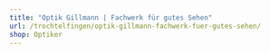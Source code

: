 ```yaml
---
title: "Optik Gillmann | Fachwerk für gutes Sehen"
url: /trochtelfingen/optik-gillmann-fachwerk-fuer-gutes-sehen/
shop: Optiker
---
```

